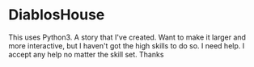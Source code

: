 # DiablosHouse
This uses Python3. A story that I've created. Want to make it larger and more interactive, but I haven't got the high skills to do so. I need help. I accept any help no matter the skill set. Thanks
